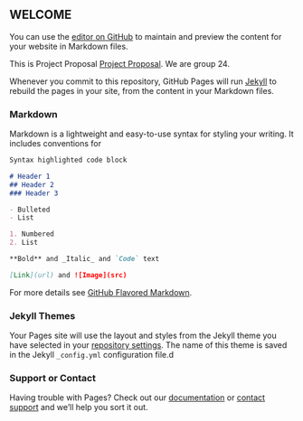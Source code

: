 ## WELCOME

You can use the [editor on GitHub](https://github.com/egeakin/Database/edit/master/README.md) to maintain and preview the content for your website in Markdown files.  

This is Project Proposal [Project Proposal](https://github.com/egeakin/Database/edit/master/README.md).
We are group 24.

Whenever you commit to this repository, GitHub Pages will run [Jekyll](https://jekyllrb.com/) to rebuild the pages in your site, from the content in your Markdown files.

### Markdown

Markdown is a lightweight and easy-to-use syntax for styling your writing. It includes conventions for

```markdown
Syntax highlighted code block

# Header 1
## Header 2
### Header 3

- Bulleted
- List

1. Numbered
2. List

**Bold** and _Italic_ and `Code` text

[Link](url) and ![Image](src)
```

For more details see [GitHub Flavored Markdown](https://guides.github.com/features/mastering-markdown/).

### Jekyll Themes

Your Pages site will use the layout and styles from the Jekyll theme you have selected in your [repository settings](https://github.com/egeakin/Database/settings). The name of this theme is saved in the Jekyll `_config.yml` configuration file.d

### Support or Contact

Having trouble with Pages? Check out our [documentation](https://help.github.com/categories/github-pages-basics/) or [contact support](https://github.com/contact) and we’ll help you sort it out.
